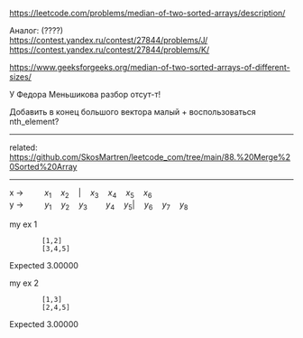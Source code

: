 https://leetcode.com/problems/median-of-two-sorted-arrays/description/

Аналог: (????)  
https://contest.yandex.ru/contest/27844/problems/J/  
https://contest.yandex.ru/contest/27844/problems/K/  

https://www.geeksforgeeks.org/median-of-two-sorted-arrays-of-different-sizes/

У Федора Меньшикова разбор отсут-т!

Добавить в конец большого вектора малый + воспользоваться nth_element?

___________

related: https://github.com/SkosMartren/leetcode_com/tree/main/88.%20Merge%20Sorted%20Array

___


x  $\to \quad \quad$  $x_1  \quad  x_2 \quad | \quad x_3 \quad x_4 \quad x_5 \quad x_6$ <br>
y  $\to \quad \quad$  $y_1  \quad y_2 \quad y_3 \quad \quad y_4 \quad y_5 | \quad y_6  \quad y_7 \quad y_8$ 


my ex 1

            [1,2]
            [3,4,5]

Expected 3.00000

my ex 2

            [1,3]
            [2,4,5]

Expected 3.00000

